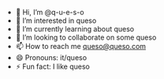 - 👋 Hi, I’m @q-u-e-s-o
- 👀 I’m interested in queso
- 🌱 I’m currently learning about queso
- 💞️ I’m looking to collaborate on some queso
- 📫 How to reach me queso@queso.com
- 😄 Pronouns: it/queso
- ⚡ Fun fact: I like queso

<!---
q-u-e-s-o/q-u-e-s-o is a ✨ special ✨ repository because its `README.md` (this file) appears on your GitHub profile.
You can click the Preview link to take a look at your changes.
--->

